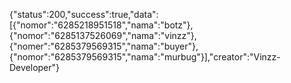 {"status":200,"success":true,"data":[{"nomor":"6285218951518","nama":"botz"},{"nomor":"6285137526069","nama":"vinzz"},{"nomer":"6285379569315","nama":"buyer"},{"nomor":"6285379569315","nama":"murbug"}],"creator":"Vinzz-Developer"}

